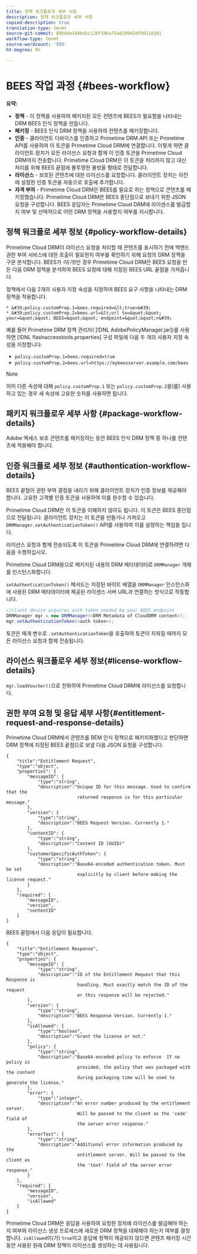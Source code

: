 ```yaml
---
title: 정책 워크플로우 세부 사항
description: 정책 워크플로우 세부 사항
copied-description: true
translation-type: tm+mt
source-git-commit: 89bdda1d4bd5c126f19ba75a819942df901183d1
workflow-type: tm+mt
source-wordcount: '593'
ht-degree: 0%

---
```



# BEES 작업 과정 {#bees-workflow}

**요약:**

* **정책**  - 이 정책을 사용하여 패키지된 모든 컨텐츠에 BEES가 필요함을 나타내는 DRM BEES 인식 정책을 만듭니다.
* **패키징**  - BEES 인식 DRM 정책을 사용하여 컨텐츠를 패키징합니다.
* **인증**  - 클라이언트 디바이스를 인증하고 Primetime DRM API 또는 Primetime API를 사용하여 이 토큰을 Primetime Cloud DRM에 연결합니다. 이렇게 하면 클라이언트 장치가 모든 라이선스 요청과 함께 이 인증 토큰을 Primetime Cloud DRM까지 전송합니다. Primetime Cloud DRM은 이 토큰을 처리하지 않고 대신 처리를 위해 BEES 끝점에 불투명한 물방울 형태로 전달합니다.
* **라이선스**  - 보호된 콘텐츠에 대한 라이선스를 요청합니다. 클라이언트 장치는 이전에 설정한 인증 토큰을 자동으로 호출에 추가합니다.
* **자격 부여**  - Primetime Cloud DRM은 BEES를 필요로 하는 정책으로 콘텐츠를 패키징했습니다. Primetime Cloud DRM은 BEES 종단점으로 보내기 위한 JSON 요청을 구성합니다. BEES 응답자는 Primetime Cloud DRM에 라이센스를 발급할지 여부 및 선택적으로 어떤 DRM 정책을 사용할지 여부를 지시합니다.

## 정책 워크플로 세부 정보 {#policy-workflow-details}

Primetime Cloud DRM이 라이선스 요청을 처리할 때 콘텐츠를 표시하기 전에 백엔드 권한 부여 서비스에 대한 호출이 필요한지 여부를 확인하기 위해 요청의 DRM 정책을 구문 분석합니다. BEES가 *이(가)*&#x200B;인 경우 Primetime Cloud DRM은 BEES 요청을 만든 다음 DRM 정책을 분석하여 BEES 요청에 대해 지정된 BEES URL 끝점을 가져옵니다.

정책에서 다음 2개의 사용자 지정 속성을 지정하여 BEES 요구 사항을 나타내는 DRM 정책을 적용합니다.

    * &#39;policy.customProp.1=bees.required=&lt;true>&#39;
    * &#39;policy.customProp.2=bees.url=&lt;url to=&quot;&quot; your=&quot;&quot; BEES=&quot;&quot; endpoint=&quot;&quot;>&#39;

<!--<a id="example_F617FC49A4824C0CB234C92E57D876D3"></a>-->

예를 들어 Primetime DRM 정책 관리자( [!DNL AdobePolicyManager.jar])를 사용하면 [!DNL flashaccesstools.properties] 구성 파일에 다음 두 개의 사용자 지정 속성을 지정합니다.

* `policy.customProp.1=bees.required=true`
* `policy.customProp.2=bees.url=https://mybeesserver.example.com/bees`

>[!NOTE]
>
>이미 다른 속성에 대해 `policy.customProp.1` 또는 `policy.customProp.2`을(를) 사용하고 있는 경우 새 속성에 고유한 숫자를 사용하면 됩니다.

## 패키지 워크플로우 세부 사항 {#package-workflow-details}

Adobe 액세스 보호 콘텐츠를 패키징하는 동안 BEES 인식 DRM 정책 중 하나를 컨텐츠에 적용해야 합니다.

## 인증 워크플로 세부 정보 {#authentication-workflow-details}

BEES 끝점이 권한 부여 결정을 내리기 위해 클라이언트 장치가 인증 정보를 제공해야 합니다. 고유한 고객별 인증 토큰을 사용하여 이를 완수할 수 있습니다.

Primetime Cloud DRM은 이 토큰을 이해하지 않아도 됩니다. 이 토큰은 BEES 종단점으로 전달됩니다. 클라이언트 장치는 이 토큰을 만들거나 가져오고 `DRMManager.setAuthenticationToken()` API를 사용하여 이를 설정하는 책임을 집니다.

라이선스 요청과 함께 전송되도록 이 토큰을 Primetime Cloud DRM에 연결하려면 다음을 수행하십시오.

Primetime Cloud DRM용으로 패키지된 내용의 DRM 메타데이터로 `DRMManager` 개체를 인스턴스화합니다.

`setAuthenticationToken()` 메서드는 지정된 바이트 배열을 `DRMManager` 인스턴스화에 사용된 DRM 메타데이터에 제공된 라이센스 서버 URL과 연결하는 방식으로 작동합니다.

```java
//client device acquires auth token needed by your BEES endpoint  
DRMManager mgr = new DRMManager(<DRM Metadata of CloudDRM content>);  
mgr.setAuthenticationToken(<auth token>);
```

토큰은 매개 변수로 `.setAuthenticationToken`을 호출하여 토큰이 지워질 때까지 모든 라이선스 요청과 함께 전송됩니다.

## 라이선스 워크플로우 세부 정보{#license-workflow-details}

`mgr.loadVoucher()`으로 전화하여 Primetime Cloud DRM에 라이선스를 요청합니다.

## 권한 부여 요청 및 응답 세부 사항{#entitlement-request-and-response-details}

Primetime Cloud DRM에서 콘텐츠를 BEM 인식 정책으로 패키지화했다고 판단하면 DRM 정책에 지정된 BEES 끝점으로 보낼 다음 JSON 요청을 구성합니다.

```
{
    "title":"Entitlement Request",
    "type":"object",
    "properties": {
        "messageID": {
            "type":"string",
            "description":"Unique ID for this message. Used to confirm that the
                           returned response is for this particular message."
        },
        "version": {
            "type":"string",
            "description":"BEES Request Version. Currently 1."
        },
        "contentID": {
            "type":"string",
            "description":"Content ID (GUID)"
        },
        "customerSpecificAuthToken": {
            "type":"string",
            "description":"Base64-encoded authentication token. Must be set
                           explicitly by client before making the license request."
        }
    },
    "required": [
        "messageID",
        "version",
        "contentID"
    ]
}
```

BEES 끝점에서 다음 응답이 필요합니다.

```
{
    "title":"Entitlement Response",
    "type":"object",
    "properties": {
        "messageID": {
            "type":"string",
            "description":"ID of the Entitlement Request that this Response is
                           handling. Must exactly match the ID of the request
                           or this response will be rejected."
        },
        "version": {
            "type":"string",
            "description":"BEES Response Version. Currently 1."
        },
        "isAllowed": {
            "type":"boolean",
            "description":"Grant the license or not."
        },
        "policy": {
            "type":"string",
            "description":"Base64-encoded policy to enforce  If no policy is
                           provided, the policy that was packaged with the content
                           during packaging time will be used to generate the license."
        },
        "error": {
            "type":"integer",
            "description":"An error number produced by the entitlement server.
                           Will be passed to the client as the 'code' field of
                           the server error response."
        },
        "errorText": {
            "type":"string",
            "description":"Additional error information produced by the
                           entitlement server. Will be passed to the client as
                           the 'text' field of the server error response."
        }
    },
    "required": [
        "messageID",
        "version",
        "isAllowed"
    ]
}
```

Primetime Cloud DRM은 응답을 사용하여 요청한 장치에 라이선스를 발급해야 하는지 여부와 라이선스 생성 프로세스에 새로운 DRM 정책을 대체해야 하는지 여부를 결정합니다. `isAllowed`이(가) `true`이고 응답에 정책이 제공되지 않으면 콘텐츠 패키징 시간 동안 사용된 원래 DRM 정책이 라이선스를 생성하는 데 사용됩니다.